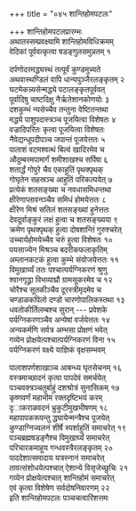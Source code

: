+++
title = "०४५ शान्तिहोमपटलः"

+++
शान्तिहोमपटलप्रारम्भः    
अथातस्सम्प्रवक्ष्यामि शान्तिहोमविधिक्रमम्  
वेदिकां पूर्ववत्कृत्वा षडङ्गुलसमुन्नतम् १  

दर्पणोदरमद्ध्यस्थं तत्पूर्वं कुण्डमुच्यते  
अथवास्थण्डिलं वापि धान्यपुञ्जैरलङ्कृतम् २  
घटमेकन्न्यसेन्मद्ध्ये पटालङ्कृतपूर्ववत्  
पूर्वादिषु चाष्टदिक्षु नैर्ऋतेशानकोणयोः ३  
दशकुम्भं न्यसेच्चैव तन्तुना वेष्टितन्तथा  
मद्ध्ये पाशुपदास्त्रञ्च पूजयित्वा विशेषतः ४  
वज्रादिपरितः कृत्वा पूजयित्वा विशेषतः  
नैवेद्यन्धूपदीपञ्च जपान्तं पूजयेत्ततः ५  
पालाशं वटमश्वत्थं बिल्वं खादिरमेव च  
औदुम्बरमपामार्गं शमीशाखश्च सर्पिषा ६  
शतार्द्धं गोपुरे चैव एकाहुतिं पृथक्पृथक्  
गोघृतेन सहस्रञ्च आहुतिं परिकल्पयेत् ७  
प्रत्येकं शतसङ्ख्या च नवधासमिधन्तथा  
क्षीरेणाप्लावनञ्चैव समिधं होमयेत्ततः ८  
क्षीरेण मिश्रं सतिलं शतसङ्ख्यां हुनेत्ततः  
देवदूर्वाङ्कुरं लक्षं हुत्वा च शतसङ्ख्यया ९  
क्रमेण पृथक्पृथक् हुत्वा दोषशान्तिं गुरुश्चरेत्  
उच्चार्यहोमयेच्चैव चरुं हुत्वा विशेषतः १०  
पयसाज्येन मिश्रञ्च बदरीकफलाकृतिम्  
अम्लानकटकं हुत्वा कुम्भे संयोजयेत्ततः ११  
विमुखार्घ्यं ततः पश्चात्पर्यग्निकरणं श्रुणु  
श्वानगृद्ध्रा विभव्याघ्रौ ग्रामसूकरमेव च १२  
चोरैश्च सूतकीञ्चैव दूरस्त्रीमृदमेव च  
चण्डाळकपिलो दण्डो चारणोपालिकस्तथा १३  
धवतोकीर्तिलम्बश्च सुरान् --- प्रवेशके  
पर्यग्निकरणञ्चैव अन्येषां वर्जयेत्ततः १४  
अन्यकर्मणि सर्वत्र अम्भसा प्रोक्षणं भवेत्  
गव्येन प्रोक्षयेत्पश्चात्पर्यग्निकरणं विना १५  
पर्यग्निकरणं वक्ष्ये याज्ञिकं वृक्षसम्भवम्  

पालाशपर्णशाखाञ्च आबन्ध्य घृतसेचनम् १६  
वस्त्रमाच्छादनं कृत्वा पापदेवं समर्चयेत्  
पञ्चवक्त्रञ्चतुर्बाहुं दशश्रोत्रं सुनासिकम् १७  
कृष्णवर्णं महाभीमं रक्तदृष्टिभयं करम्  
दृ◌ाकराळवदनं भ्रुकुटीमुखभीषणम् १८  
महापापकरूपन्तु द्ध्यायेन्मन्त्रैश्च पूजयेत्  
कुण्डाग्निज्वलनं शीर्षे स्पर्शाहुतिं समाचरेत् १९  
पञ्चब्रह्मषडङ्गैश्च विमुखार्घ्यं समाचरेत्  
परिचारकमाहूय गन्धवस्त्रैरलङ्कृतम् २०  
पाददेशात्समादाय यत्रस्नानं समाचरेत्  
तावत्संशोधयेत्पश्चात् ऐशान्ये विसृजेच्छुचिः २१  
गव्येन प्रोक्षयेत्पश्चात् शान्तिहोमं समाचरेत्  
एवं कृत्वा विशेषेण सर्वदोषनिवारणम् २२  
इति शान्तिहोमपटलः पञ्चचत्वारिंशत्तमः  
